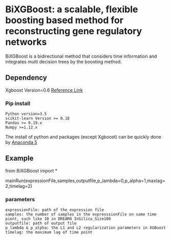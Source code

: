 # BiXGBoost: a scalable, flexible boosting based method for reconstructing gene regulatory networks
BiXGBoost is a bidirectional method that considers time information and integrates multi decision trees by the boosting method.
## Dependency
Xgboost Version=0.6 [Reference Link](https://xgboost.readthedocs.io/en/latest/build.html "悬停显示")
### Pip install
    Python version=3.5
    scikit-learn Version >= 0.18
    Pandas >= 0.19.x
    Numpy >=1.12.x

The install of python and packages (except Xgboost) can be quickly done by [Anaconda 5](https://www.anaconda.com/download/ "悬停显示")

## Example
from BiXGBoost import *

mainRun(expressionFile,samples,outputfile,p_lambda=0,p_alpha=1,maxlag=2,timelag=2)
### parameters
    expressionFile: path of the expression file
    samples: the number of samples in the expresssionFile on same time piont, such like 10 in DREAM4 InSilico_Size100
    outputfile: path of output file
    p_lambda & p_alpha: the L1 and L2 regularization parameters in XGBoost
    timelag: the maximum lag of time point
       

